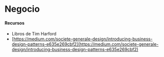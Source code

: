 # Negocio

#### Recursos

* Libros de Tim Harford
* [https://medium.com/societe-generale-design/introducing-business-design-patterns-e635e269cbf2](https://medium.com/societe-generale-design/introducing-business-design-patterns-e635e269cbf2)
